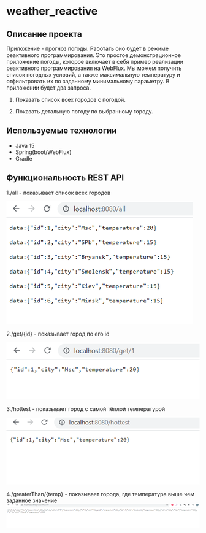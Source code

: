 # weather_reactive
## Описание проекта
Приложение - прогноз погоды. Работать оно будет в режиме реактивного программирования.
Это простое демонстрационное приложение погоды, которое включает в себя пример реализации реактивного программирования на WebFlux. Мы можем получить список погодных условий, а также максимальную температуру и отфильтровать их по заданному минимальному параметру.
В приложении будет два запроса.

1. Показать список всех городов с погодой.

2. Показать детальную погоду по выбранному городу.

## Используемые технологии
* Java 15
* Spring(boot/WebFlux)
* Gradle

## Функциональность REST API

1./all - показывает список всех городов

![image](Screen/all.png)

2./get/{id} - показывает город по его id

![image](Screen/get.png)

3./hottest - показывает город с самой тёплой температурой

![image](Screen/hottest.png)

4./greaterThan/{temp} - показывает города, где температура выше чем заданное значение
![image](Screen/GreaterThan.png)

